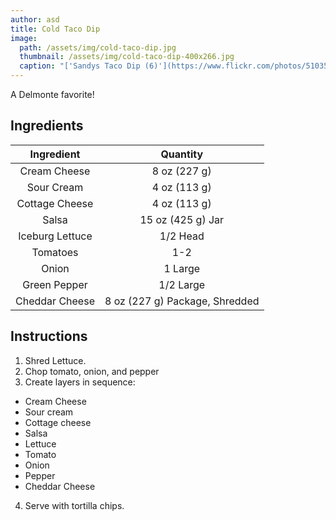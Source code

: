```yaml
---
author: asd
title: Cold Taco Dip
image:
  path: /assets/img/cold-taco-dip.jpg
  thumbnail: /assets/img/cold-taco-dip-400x266.jpg
  caption: "['Sandys Taco Dip (6)'](https://www.flickr.com/photos/51035644485@N01/12176265245) by [RobynAnderson](https://www.flickr.com/photos/51035644485@N01) is licensed under [CC BY-NC-ND 2.0](https://creativecommons.org/licenses/by-nc-nd/2.0/?ref=ccsearch&atype=rich)"
---
```


A Delmonte favorite!

## Ingredients

| Ingredient | Quantity |
|:-:|:-:|
| Cream Cheese | 8 oz (227 g) |
| Sour Cream | 4 oz (113 g) |
| Cottage Cheese | 4 oz (113 g) |
| Salsa | 15 oz (425 g) Jar |
| Iceburg Lettuce | 1/2 Head |
| Tomatoes | 1-2 |
| Onion | 1 Large |
| Green Pepper | 1/2 Large |
| Cheddar Cheese | 8 oz (227 g) Package, Shredded |

## Instructions

1. Shred Lettuce.
2. Chop tomato, onion, and pepper
3. Create layers in sequence:
  * Cream Cheese
  * Sour cream
  * Cottage cheese
  * Salsa
  * Lettuce
  * Tomato
  * Onion
  * Pepper
  * Cheddar Cheese
4. Serve with tortilla chips.
